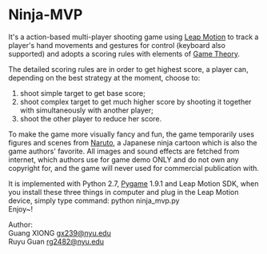Ninja-MVP
=========

It's a action-based multi-player shooting game using [Leap Motion](https://www.leapmotion.com/) to track a player's hand movements and gestures for control (keyboard also supported) and adopts a scoring rules with elements of [Game Theory](http://en.wikipedia.org/wiki/Game_theory). 

The detailed scoring rules are in order to get highest score, a player can, depending on the best strategy at the moment, choose to:<br>
1) shoot simple target to get base score;<br>
2) shoot complex target to get much higher score by shooting it together with simultaneously with another player;<br>
3) shoot the other player to reduce her score.

To make the game more visually fancy and fun, the game temporarily uses figures and scenes from [Naruto](http://en.wikipedia.org/wiki/Naruto), a Japanese ninja cartoon which is also the game authors' favorite. All images and sound effects are fetched from internet, which authors use for game demo ONLY and do not own any copyright for, and the game will never used for commercial publication with.

It is implemented with Python 2.7, [Pygame](http://pygame.org/news.html) 1.9.1 and Leap Motion SDK, when you install these three things in computer and plug in the Leap Motion device, simply type command: python ninja_mvp.py<br>
Enjoy~!

Author:<br>
Guang XIONG  gx239@nyu.edu<br>
Ruyu Guan   rg2482@nyu.edu 

